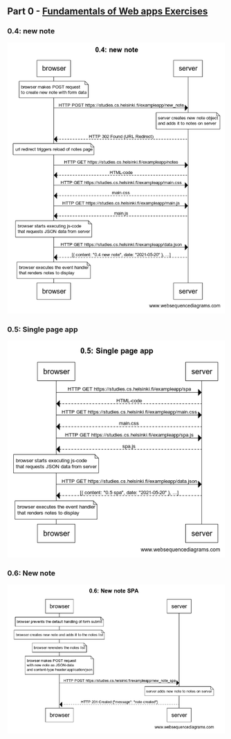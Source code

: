 ## Part 0 - [Fundamentals of Web apps Exercises](https://fullstackopen.com/en/part0/fundamentals_of_web_apps#exercises-0-1-0-6)

### 0.4: new note
![new_note](./0.4_new_note.png)
### 0.5: Single page app
![single_page_app](./0.5_single_page_app.png)
### 0.6: New note
![spa_new_note](./0.6_new_note_spa.png)